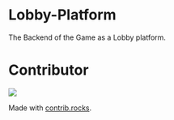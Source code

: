 # Lobby-Platform
The Backend of the Game as a Lobby platform.

# Contributor

<a href="https://github.com/Game-as-a-Service/Lobby-Platform/graphs/contributors">
  <img src="https://contrib.rocks/image?repo=Game-as-a-Service/Lobby-Platform" />
</a>

Made with [contrib.rocks](https://contrib.rocks).
